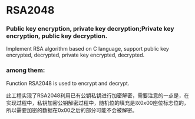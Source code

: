 # RSA2048

### Public key encryption, private key decryption;Private key encryption, public key decryption.

Implement RSA algorithm based on C language, support public key encrypted, decrypted, private key encrypted, decrypted.

### among them:

  Function RSA2048 is used to encrypt and decrypt.

  此工程实现了RSA2048利用已有公钥私钥进行加密解密，需要注意的一点是，在实现过程中，私钥加密公钥解密过程中，随机位的填充是以0x00座位标志位的，所以需要加密的数据在0x00之后的部分可能不会被解密。
